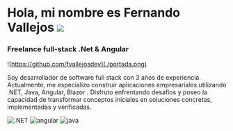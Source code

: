 # Hola, mi nombre es Fernando Vallejos <img src="https://media.giphy.com/media/hvRJCLFzcasrR4ia7z/giphy.gif" width="35">
### Freelance full-stack .Net & Angular

![https://github.com/fvallejosdev](./portada.png)

Soy desarrollador de software full stack con 3 años de experiencia. Actualmente, me especializo construir aplicaciones empresariales utilizando .NET, Java, Angular, Blazor . Disfruto enfrentando desafíos y poseo la capacidad de transformar conceptos iniciales en soluciones concretas, implementadas y verificadas.

<p>
  <img src="https://th.bing.com/th?id=OSK.6e0a1da1522e144c1f8e30aa49857134&w=46&h=46&c=11&rs=1&qlt=80&o=6&dpr=1.3&pid=SANGAM" alt=".NET" width="40" height="40"/>
<img src="https://th.bing.com/th?id=OSK.Cu9sY0BnFG_QVf7WMGQeSv5je6orBFo-2zdhvUAldio&w=80&h=80&c=7&o=6&dpr=1.3&pid=SANGAM" alt="angular" width="40" height="40" />
<img src="https://th.bing.com/th?id=OSAAS.D8CE0A36BF5600CBE0F94BA7702AFA72&w=72&h=72&c=17&rs=1&o=6&dpr=1.3&pid=5.1" alt="java" width="40" height="40" />
</p>

<!--
**fvallejosdev/fvallejosdev** is a ✨ _special_ ✨ repository because its `README.md` (this file) appears on your GitHub profile.

Here are some ideas to get you started:

- 🔭 I’m currently working on ...
- 🌱 I’m currently learning ...
- 👯 I’m looking to collaborate on ...
- 🤔 I’m looking for help with ...
- 💬 Ask me about ...
- 📫 How to reach me: ...
- 😄 Pronouns: ...
- ⚡ Fun fact: ...
-->
